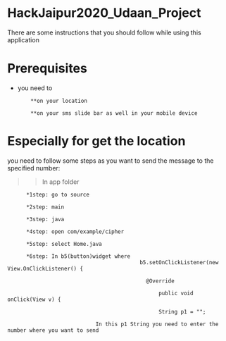 # HackJaipur2020_Udaan_Project
There are some instructions that you should follow while using this application 
# Prerequisites
* you need to

          **on your location
          
          **on your sms slide bar as well in your mobile device
# Especially for get the location
you need to follow some steps as you want to send the message to the specified number:
>> In app folder

          *1step: go to source
          
          *2step: main
          
          *3step: java
          
          *4step: open com/example/cipher
          
          *5step: select Home.java
          
          *6step: In b5(button)widget where 
                                              b5.setOnClickListener(new View.OnClickListener() {
                                              
                                                @Override
                                                
                                                    public void onClick(View v) {
                                                    
                                                    String p1 = "";
                                                    
                                In this p1 String you need to enter the number where you want to send
                                
 
